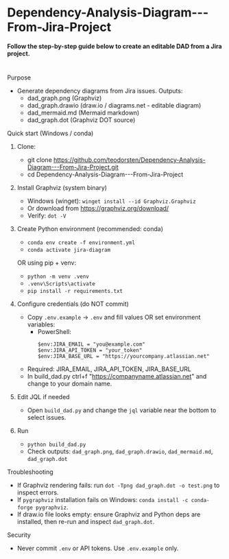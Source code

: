 # Dependency-Analysis-Diagram---From-Jira-Project

**Follow the step-by-step guide below to create an editable DAD from a Jira project.**

#

Purpose
- Generate dependency diagrams from Jira issues. Outputs:
  - dad_graph.png (Graphviz)
  - dad_graph.drawio (draw.io / diagrams.net - editable diagram)
  - dad_mermaid.md (Mermaid markdown)
  - dad_graph.dot (Graphviz DOT source)

Quick start (Windows / conda)
1. Clone:
   - git clone https://github.com/teodorsten/Dependency-Analysis-Diagram---From-Jira-Project.git
   - cd Dependency-Analysis-Diagram---From-Jira-Project

2. Install Graphviz (system binary)
   - Windows (winget): `winget install --id Graphviz.Graphviz`
   - Or download from https://graphviz.org/download/
   - Verify: `dot -V`

3. Create Python environment (recommended: conda)
   - `conda env create -f environment.yml`
   - `conda activate jira-diagram`

   OR using pip + venv:
   - `python -m venv .venv`
   - `.venv\Scripts\activate`
   - `pip install -r requirements.txt`

4. Configure credentials (do NOT commit)
   - Copy `.env.example` → `.env` and fill values OR set environment variables:
     - PowerShell:
       ```
       $env:JIRA_EMAIL = "you@example.com"
       $env:JIRA_API_TOKEN = "your_token"
       $env:JIRA_BASE_URL = "https://yourcompany.atlassian.net"
       ```
   - Required: JIRA_EMAIL, JIRA_API_TOKEN, JIRA_BASE_URL
   - In build_dad.py ctrl+f "https://companyname.atlassian.net" and change to your domain name.

5. Edit JQL if needed
   - Open `build_dad.py` and change the `jql` variable near the bottom to select issues.

6. Run
   - `python build_dad.py`
   - Check outputs: `dad_graph.png`, `dad_graph.drawio`, `dad_mermaid.md`, `dad_graph.dot`

Troubleshooting
- If Graphviz rendering fails: run `dot -Tpng dad_graph.dot -o test.png` to inspect errors.
- If `pygraphviz` installation fails on Windows: `conda install -c conda-forge pygraphviz`.
- If draw.io file looks empty: ensure Graphviz and Python deps are installed, then re-run and inspect `dad_graph.dot`.

Security
- Never commit `.env` or API tokens. Use `.env.example` only.
